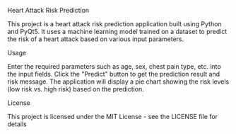 Heart Attack Risk Prediction

This project is a heart attack risk prediction application built using Python and PyQt5. It uses a machine learning model trained on a dataset to predict the risk of a heart attack based on various input parameters.

Usage

Enter the required parameters such as age, sex, chest pain type, etc. into the input fields.
Click the "Predict" button to get the prediction result and risk message.
The application will display a pie chart showing the risk levels (low risk vs. high risk) based on the prediction.


License

This project is licensed under the MIT License - see the LICENSE file for details

